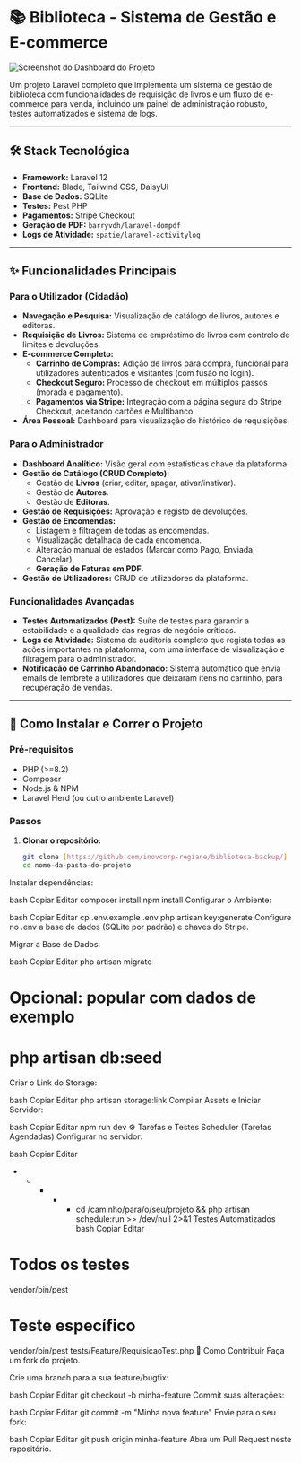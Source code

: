 # 📚 Biblioteca - Sistema de Gestão e E-commerce

![Screenshot do Dashboard do Projeto](https://github.com/inovcorp-regiane/biblioteca-backup/raw/main/assets/screenshot.png)

Um projeto Laravel completo que implementa um sistema de gestão de biblioteca com funcionalidades de requisição de livros e um fluxo de e-commerce para venda, incluindo um painel de administração robusto, testes automatizados e sistema de logs.

---

## 🛠️ Stack Tecnológica

*   **Framework:** Laravel 12
*   **Frontend:** Blade, Tailwind CSS, DaisyUI
*   **Base de Dados:** SQLite
*   **Testes:** Pest PHP
*   **Pagamentos:** Stripe Checkout
*   **Geração de PDF:** `barryvdh/laravel-dompdf`
*   **Logs de Atividade:** `spatie/laravel-activitylog`

---

## ✨ Funcionalidades Principais

### Para o Utilizador (Cidadão)
- **Navegação e Pesquisa:** Visualização de catálogo de livros, autores e editoras.
- **Requisição de Livros:** Sistema de empréstimo de livros com controlo de limites e devoluções.
- **E-commerce Completo:**
    - **Carrinho de Compras:** Adição de livros para compra, funcional para utilizadores autenticados e visitantes (com fusão no login).
    - **Checkout Seguro:** Processo de checkout em múltiplos passos (morada e pagamento).
    - **Pagamentos via Stripe:** Integração com a página segura do Stripe Checkout, aceitando cartões e Multibanco.
- **Área Pessoal:** Dashboard para visualização do histórico de requisições.

### Para o Administrador
- **Dashboard Analítico:** Visão geral com estatísticas chave da plataforma.
- **Gestão de Catálogo (CRUD Completo):**
    - Gestão de **Livros** (criar, editar, apagar, ativar/inativar).
    - Gestão de **Autores**.
    - Gestão de **Editoras**.
- **Gestão de Requisições:** Aprovação e registo de devoluções.
- **Gestão de Encomendas:**
    - Listagem e filtragem de todas as encomendas.
    - Visualização detalhada de cada encomenda.
    - Alteração manual de estados (Marcar como Pago, Enviada, Cancelar).
    - **Geração de Faturas em PDF**.
- **Gestão de Utilizadores:** CRUD de utilizadores da plataforma.

### Funcionalidades Avançadas
- **Testes Automatizados (Pest):** Suíte de testes para garantir a estabilidade e a qualidade das regras de negócio críticas.
- **Logs de Atividade:** Sistema de auditoria completo que regista todas as ações importantes na plataforma, com uma interface de visualização e filtragem para o administrador.
- **Notificação de Carrinho Abandonado:** Sistema automático que envia emails de lembrete a utilizadores que deixaram itens no carrinho, para recuperação de vendas.

---

## 🚀 Como Instalar e Correr o Projeto

### Pré-requisitos
- PHP (>=8.2)
- Composer
- Node.js & NPM
- Laravel Herd (ou outro ambiente Laravel)

### Passos
1. **Clonar o repositório:**
   ```bash
   git clone [https://github.com/inovcorp-regiane/biblioteca-backup/]
   cd nome-da-pasta-do-projeto
Instalar dependências:

bash
Copiar
Editar
composer install
npm install
Configurar o Ambiente:

bash
Copiar
Editar
cp .env.example .env
php artisan key:generate
Configure no .env a base de dados (SQLite por padrão) e chaves do Stripe.

Migrar a Base de Dados:

bash
Copiar
Editar
php artisan migrate
# Opcional: popular com dados de exemplo
# php artisan db:seed
Criar o Link do Storage:

bash
Copiar
Editar
php artisan storage:link
Compilar Assets e Iniciar Servidor:

bash
Copiar
Editar
npm run dev
⚙️ Tarefas e Testes
Scheduler (Tarefas Agendadas)
Configurar no servidor:

bash
Copiar
Editar
* * * * * cd /caminho/para/o/seu/projeto && php artisan schedule:run >> /dev/null 2>&1
Testes Automatizados
bash
Copiar
Editar
# Todos os testes
vendor/bin/pest

# Teste específico
vendor/bin/pest tests/Feature/RequisicaoTest.php
🤝 Como Contribuir
Faça um fork do projeto.

Crie uma branch para a sua feature/bugfix:

bash
Copiar
Editar
git checkout -b minha-feature
Commit suas alterações:

bash
Copiar
Editar
git commit -m "Minha nova feature"
Envie para o seu fork:

bash
Copiar
Editar
git push origin minha-feature
Abra um Pull Request neste repositório.

